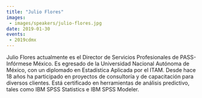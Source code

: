 ```yaml
---
title: "Julio Flores"
images:
 - images/speakers/julio-flores.jpg
date: 2019-01-30
events:
 - 2019cdmx
---
```


Julio Flores actualmente es el Director de Servicios Profesionales de PASS-Infórmese México. Es egresado de la Universidad Nacional Autónoma de México, con un diplomado en Estadística Aplicada por el ITAM. Desde hace 18 años ha participado en proyectos de consultoría y de capacitación para diversos clientes. Está certificado en herramientas de análisis predictivo, tales como IBM SPSS Statistics e IBM SPSS Modeler.